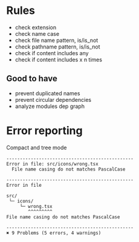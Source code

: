

# Rules

- check extension
- check name case
- check file name pattern, is/is_not
- check pathname pattern, is/is_not
- check if content includes any
- check if content includes x n times

## Good to have

- prevent duplicated names
- prevent circular dependencies
- analyze modules dep graph

# Error reporting

Compact and tree mode

```
-----------------------------------------------
Error in file: src/icons/wrong.tsx
  File name casing do not matches PascalCase

-----------------------------------------------
Error in file

src/
 └─ icons/
     └─ wrong.tsx
        ^^^^^^^^^
File name casing do not matches PascalCase

-----------------------------------------------
✖ 9 Problems (5 errors, 4 warnings)
```
